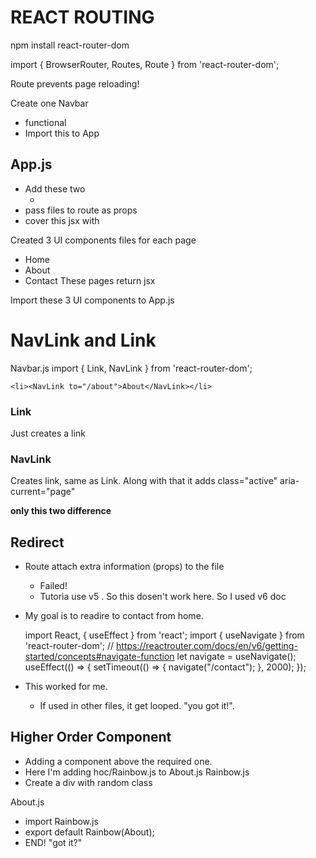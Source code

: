 # REACT ROUTING

npm install react-router-dom

import { BrowserRouter, Routes, Route } from 'react-router-dom';

Route prevents page reloading!

Create one Navbar

- functional
- Import this to App

## App.js

- Add these two
  - <Routes> <Route />
- pass files to route as props
- cover this jsx with <BrowserRouter>

Created 3 UI components files for each page

- Home
- About
- Contact
  These pages return jsx

Import these 3 UI components to App.js

# NavLink and Link

Navbar.js
import { Link, NavLink } from 'react-router-dom';

    <li><NavLink to="/about">About</NavLink></li>

### Link

Just creates a link

### NavLink

Creates link, same as Link. Along with that it adds class="active" aria-current="page"

**only this two difference**

## Redirect

- Route attach extra information (props) to the file

  - Failed!
  - Tutoria use v5 . So this dosen't work here. So I used v6 doc

- My goal is to readire to contact from home.

    import React, { useEffect } from 'react';
    import { useNavigate } from 'react-router-dom';
    // https://reactrouter.com/docs/en/v6/getting-started/concepts#navigate-function
    let navigate = useNavigate();
    useEffect(() => {
    setTimeout(() => {
    navigate("/contact");
    }, 2000);
    });

- This worked for me.
  - If used in other files, it get looped. "you got it!".

## Higher Order Component

- Adding a component above the required one.
- Here I'm adding hoc/Rainbow.js to About.js
  Rainbow.js
- Create a div with random class

About.js

- import Rainbow.js
- export default Rainbow(About);
- END! "got it?"
